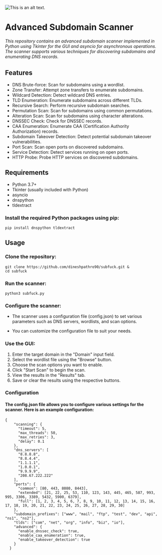 ![This is an alt text.](/image/sample.webp "This is a sample image.")


# Advanced Subdomain Scanner

###### This repository contains an advanced subdomain scanner implemented in Python using Tkinter for the GUI and asyncio for asynchronous operations. The scanner supports various techniques for discovering subdomains and enumerating DNS records.

## Features

* DNS Brute-force: Scan for subdomains using a wordlist.
* Zone Transfer: Attempt zone transfers to enumerate subdomains.
* Wildcard Detection: Detect wildcard DNS entries.
* TLD Enumeration: Enumerate subdomains across different TLDs.
* Recursive Search: Perform recursive subdomain searches.
* Permutation Scan: Scan for subdomains using common permutations.
* Alteration Scan: Scan for subdomains using character alterations.
* DNSSEC Check: Check for DNSSEC records.
* CAA Enumeration: Enumerate CAA (Certification Authority Authorization) records.
* Subdomain Takeover Detection: Detect potential subdomain takeover vulnerabilities.
* Port Scan: Scan open ports on discovered subdomains.
* Service Detection: Detect services running on open ports.
* HTTP Probe: Probe HTTP services on discovered subdomains.


## Requirements

* Python 3.7+
* Tkinter (usually included with Python)
* asyncio
* dnspython
* tldextract

### Install the required Python packages using pip:

```
pip install dnspython tldextract
```

## Usage

### Clone the repository:

```
git clone https://github.com/dineshpathro90/subfuck.git &
cd subfuck
```
### Run the scanner:

```
python3 subfuck.py
```

### Configure the scanner:

* The scanner uses a configuration file (config.json) to set various parameters such as DNS servers, wordlists, and scan options.

* You can customize the configuration file to suit your needs.

### Use the GUI:

1. Enter the target domain in the "Domain" input field.
2. Select the wordlist file using the "Browse" button.
3. Choose the scan options you want to enable.
4. Click "Start Scan" to begin the scan.
5. View the results in the "Results" tab.
6. Save or clear the results using the respective buttons.

### Configuration

#### The config.json file allows you to configure various settings for the scanner. Here is an example configuration:

```
{
    "scanning": {
      "timeout": 5,
      "max_threads": 50,
      "max_retries": 3,
      "delay": 0.1
    },
    "dns_servers": [
      "8.8.8.8",
      "8.8.4.4",
      "1.1.1.1",
      "1.0.0.1",
      "9.9.9.9",
      "208.67.222.222"
    ],
    "ports": {
      "common": [80, 443, 8080, 8443],
      "extended": [21, 22, 25, 53, 110, 123, 143, 445, 465, 587, 993, 995, 3306, 3389, 5432, 5900, 6379],
      "full": [1, 2, 3, 4, 5, 6, 7, 8, 9, 10, 11, 12, 13, 14, 15, 16, 17, 18, 19, 20, 21, 22, 23, 24, 25, 26, 27, 28, 29, 30]
    },
    "subdomain_prefixes": ["www", "mail", "ftp", "test", "dev", "api", "ns1", "ns2"],
    "tlds": ["com", "net", "org", "info", "biz", "io"],
    "advanced": {
      "enable_dnssec_check": true,
      "enable_caa_enumeration": true,
      "enable_takeover_detection": true
    }
  }
  
```
